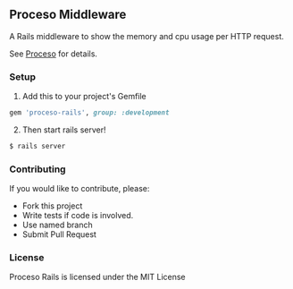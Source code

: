 Proceso Middleware
---

A Rails middleware to show the memory and cpu usage per HTTP request.

See [Proceso](bry4n/proceso) for details.

### Setup

1) Add this to your project's Gemfile

```ruby
gem 'proceso-rails', group: :development
```

2) Then start rails server!

```bash
$ rails server
```

### Contributing

If you would like to contribute, please:

* Fork this project
* Write tests if code is involved.
* Use named branch
* Submit Pull Request

### License

Proceso Rails is licensed under the MIT License
